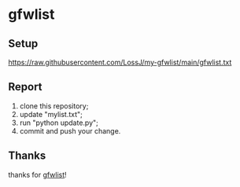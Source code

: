 # gfwlist

## Setup
https://raw.githubusercontent.com/LossJ/my-gfwlist/main/gfwlist.txt

## Report
1. clone this repository;
2. update "mylist.txt";
3. run "python update.py";
4. commit and push your change.

## Thanks
thanks for <a href="https://github.com/gfwlist/gfwlist">gfwlist</a>!
